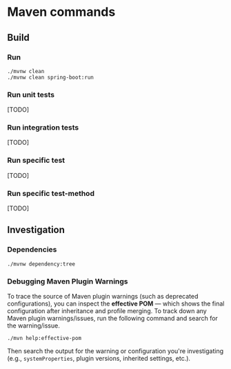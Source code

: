 # Maven commands
## Build

### Run
```shell
./mvnw clean
./mvnw clean spring-boot:run
```

### Run unit tests
[TODO]
### Run integration tests
[TODO]

### Run specific test
[TODO]

### Run specific test-method
[TODO]

## Investigation

### Dependencies
```shell
./mvnw dependency:tree
```

### Debugging Maven Plugin Warnings
To trace the source of Maven plugin warnings (such as deprecated configurations), you can inspect the 
**effective POM** — which shows the final configuration after inheritance and profile merging.
To track down any Maven plugin warnings/issues, run the following command and search for the warning/issue.
```shell
./mvn help:effective-pom
```
Then search the output for the warning or configuration you're investigating (e.g., `systemProperties`, 
plugin versions, inherited settings, etc.).
